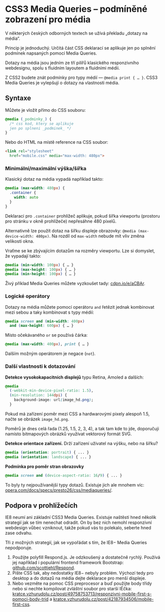 CSS3 Media Queries – podmíněné zobrazení pro média
==================================================

V některých českých odborných textech se užívá překladu „dotazy na média“.

Princip je jednoduchý. Určitá část CSS deklarací se aplikuje jen po splnění podmínek napsaných pomocí Media Queries.

Dotazy na média jsou jedním ze tří pilířů klasického responzivního webdesignu, spolu s fluidním layoutem a fluidními médii.

Z CSS2 budete znát podmínky pro typy médií — `@media print { … }`. CSS3 Media Queries je vylepšují o dotazy na vlastnosti média.


Syntaxe
-------

Můžete je vložit přímo do CSS souboru:

```css
@media (_podminky_) {
  /* css kod, ktery se aplikuje
  jen po splneni _podminek_ */
}
```

Nebo do HTML na místě reference na CSS soubor:

```html
<link rel="stylesheet"
  href="mobile.css" media="max-width: 480px">
```

### Minimální/maximální výška/šířka

Klasický dotaz na média vypadá například takto:

```css
@media (max-width: 480px) {
  .container {
  	width: auto
  }
}
```

Deklaraci pro `.container` prohlížeč aplikuje, pokud šířka viewportu (prostoru pro stránku v okně prohlížeče) nepřesáhne 480 pixelů.

Alternativně lze použít dotaz na šířku displeje obrazovky: `@media (max-device-width: 480px)`. Na rozdíl od `max-width` nebude mít vliv změna velikosti okna.

Vraťme se ke zbývajícím dotazům na rozměry viewportu. Lze si domyslet, že vypadají takto:

```css
@media (min-width: 100px) { … }
@media (max-height: 100px) { … }
@media (min-height: 100px) { … }
```

Živý příklad Media Queries můžete vyzkoušet tady: [cdpn.io/e/aCBAr](http://cdpn.io/e/aCBAr).

### Logické operátory

Dotazy na média můžete pomocí operátoru `and` řetězit jednak kombinovat mezi sebou a taky kombinovat s typy médií:

```css
@media screen and (min-width: 400px)
  and (max-height: 600px) { … }
```

Místo očekávaného `or` se používá čárka:

```css
@media (max-width: 400px), print { … }
```

Dalším možným operátorem je negace (`not`).

### Další vlastnosti k dotazování

**Detekce vysokokapacitních displejů** typu Retina, Amoled a dalších:

```css
@media
  (-webkit-min-device-pixel-ratio: 1.5),
  (min-resolution: 144dpi) {
    background-image: url(image_hd.png);
  }
```

Pokud má zařízení poměr mezi CSS a hardwarovými pixely alespoň 1.5, načte se obrázek `image_hd.png`.

Poměrů je dnes celá řada (1.25, 1.5, 2, 3, 4), a tak tam kde to jde, doporučuji namísto bitmapových obrázků využívat vektorový formát SVG.

**Detekce orientace zařízení.** Drží zařízení uživatel na výšku, nebo na šířku?

```css
@media (orientation: portrait) { ... }
@media (orientation: landscape) { ... }
```

**Podmínka pro poměr stran obrazovky**

```css
@media screen and (device-aspect-ratio: 16/9) { ... }
```

To byly ty nejpoužívanější typy dotazů. Existuje jich ale mnohem víc: [opera.com/docs/specs/presto26/css/mediaqueries/](http://www.opera.com/docs/specs/presto26/css/mediaqueries/).


Podpora v prohlížečích
----------------------

IE8 neumí ani základní CSS3 Media Queries. Existuje naštěstí hned několik strategií jak se tím nenechat odradit. On by bez nich nemohl responzivní webdesign vůbec vzniknout, takže pokud vás to polekalo, seberte hned zase odvahu.

Tři z možných strategií, jak se vypořádat s tím, že IE8− Media Queries nepodporuje.

1. Použijte polyfill Respond.js. Je odzkoušený a dostatečně rychlý. Používá jej například i populární frontend framework Bootstrap: [github.com/scottjehl/Respond](https://github.com/scottjehl/Respond).
2. Pište CSS tak, aby nedostatky IE8− nebyly problém. Výchozí tedy pro desktop a do dotazů na média dejte deklarace pro menší displeje.
3. Nebo vezměte na pomoc CSS preprocesor a buď použijte body třídy nebo si nechte kompilovat zvláštní soubor pro starší IÉčka: [kratce.vzhurudolu.cz/post/49758753713/responzivni-mobile-first-s-pomoci-body-trid](http://kratce.vzhurudolu.cz/post/49758753713/responzivni-mobile-first-s-pomoci-body-trid) a [kratce.vzhurudolu.cz/post/42187934506/mobile-first-css](http://kratce.vzhurudolu.cz/post/42187934506/mobile-first-css).
